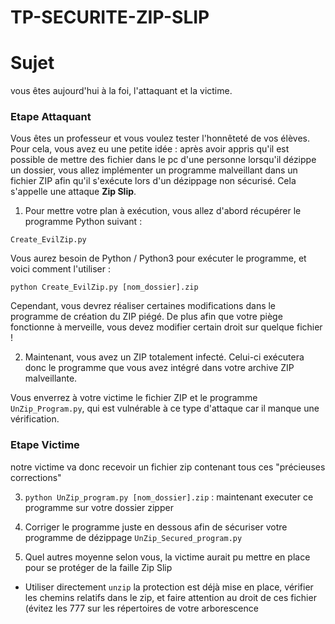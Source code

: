 # TP-SECURITE-ZIP-SLIP

# Sujet

vous êtes aujourd'hui à la foi, l'attaquant et la victime.

### Etape Attaquant

Vous êtes un professeur et vous voulez tester l'honnêteté de vos élèves.<br> Pour cela, vous avez eu une petite idée : après avoir appris qu'il est possible de mettre des fichier dans le pc d'une personne lorsqu'il dézippe un dossier, vous allez implémenter un programme malveillant dans un fichier ZIP afin qu'il s'exécute lors d'un dézippage non sécurisé. Cela s'appelle une attaque <strong>Zip Slip</strong>.

1) Pour mettre votre plan à exécution, vous allez d'abord récupérer le programme Python suivant :

`Create_EvilZip.py` 

Vous aurez besoin de Python / Python3 pour exécuter le programme, et voici comment l'utiliser :
```
python Create_EvilZip.py [nom_dossier].zip
```

Cependant, vous devrez réaliser certaines modifications dans le programme de création du ZIP piégé.
De plus afin que votre piège fonctionne à merveille, vous devez modifier certain droit sur quelque fichier !</br>

2) Maintenant, vous avez un ZIP totalement infecté. Celui-ci exécutera donc le programme que vous avez intégré dans votre archive ZIP malveillante.

Vous enverrez à votre victime le fichier ZIP et le programme `UnZip_Program.py`, qui est vulnérable à ce type d'attaque car il manque une vérification.

### Etape Victime

notre victime va donc recevoir un fichier zip contenant tous ces "précieuses corrections"

3) `python UnZip_program.py [nom_dossier].zip` : maintenant executer ce programme sur votre dossier zipper<br>

4) Corriger le programme juste en dessous afin de sécuriser votre programme de dézippage
`UnZip_Secured_program.py`

5) Quel autres moyenne selon vous, la victime aurait pu mettre en place pour se protéger de la faille Zip Slip

- Utiliser directement `unzip` la protection est déjà mise en place, vérifier les chemins relatifs dans le zip, et faire attention au droit de ces fichier (évitez les 777 sur les répertoires de votre arborescence
